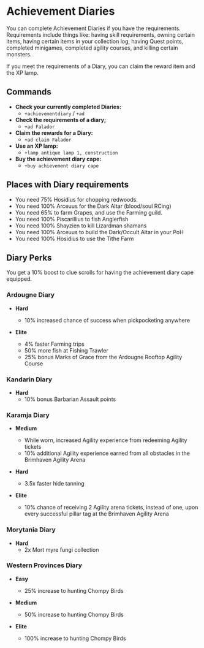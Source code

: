 # Achievement Diaries

You can complete Achievement Diaries if you have the requirements. Requirements include things like: having skill requirements, owning certain items, having certain items in your collection log, having Quest points, completed minigames, completed agility courses, and killing certain monsters.

If you meet the requirements of a Diary, you can claim the reward item and the XP lamp.

## Commands

* **Check your currently completed Diaries:**
  * `+achievementdiary` / `+ad`
* **Check the requirements of a diary;**
  * `+ad Falador`
* **Claim the rewards for a Diary:**
  * `+ad claim Falador`
* **Use an XP lamp:**
  * `+lamp antique lamp 1, construction`
* **Buy the achievement diary cape:**
  * `+buy achievement diary cape`



## Places with Diary requirements



* You need 75% Hosidius for chopping redwoods.
* You need 100% Arceuus for the Dark Altar (blood/soul RCing)
* You need 65% to farm Grapes, and use the Farming guild.
* You need 100% Piscarillius to fish Anglerfish
* You need 100% Shayzien to kill Lizardman shamans
* You need 100% Arceuus to build the Dark/Occult Altar in your PoH
* You need 100% Hosidius to use the Tithe Farm



## Diary Perks

You get a 10% boost to clue scrolls for having the achievement diary cape equipped.

### Ardougne Diary
* **Hard**
  - 10% increased chance of success when pickpocketing anywhere

* **Elite**
  - 4% faster Farming trips
  - 50% more fish at Fishing Trawler
  - 25% bonus Marks of Grace from the Ardougne Rooftop Agility Course

### Kandarin Diary
* **Hard**
  - 10% bonus Barbarian Assault points

### Karamja Diary
* **Medium**
  - While worn, increased Agility experience from redeeming Agility tickets
  - 10% additional Agility experience earned from all obstacles in the Brimhaven Agility Arena

* **Hard**
  - 3.5x faster hide tanning

* **Elite**
  - 10% chance of receiving 2 Agility arena tickets, instead of one, upon every successful pillar tag at the Brimhaven Agility Arena

### Morytania Diary
* **Hard**
  - 2x Mort myre fungi collection

### Western Provinces Diary
* **Easy**
  - 25% increase to hunting Chompy Birds

* **Medium**
  - 50% increase to hunting Chompy Birds

* **Elite**
  - 100% increase to hunting Chompy Birds

